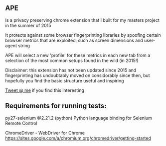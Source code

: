 ## APE

Is a privacy preserving chrome extension that I built for my masters project in the summer of 2015

It protects against some browser fingerprinting libraries by spoofing certain browser metrics that are exploited, such as screen dimensions and user-agent string

APE will select a new 'profile' for these metrics in each new tab from a selection of the most common setups found in the wild (in 2015!)

Disclaimer: this extension has not been updated since 2015 and fingerprinting has undoubtably moved on considorably since then, but hopefully you find the basic structure useful and inspiring

[Tweet @ me](https://twitter.com/antwilson) if you find this interesting

## Requirements for running tests:

py27-selenium @2.21.2 (python)
    Python language binding for Selenium Remote Control

ChromeDriver - WebDriver for Chrome
	https://sites.google.com/a/chromium.org/chromedriver/getting-started
